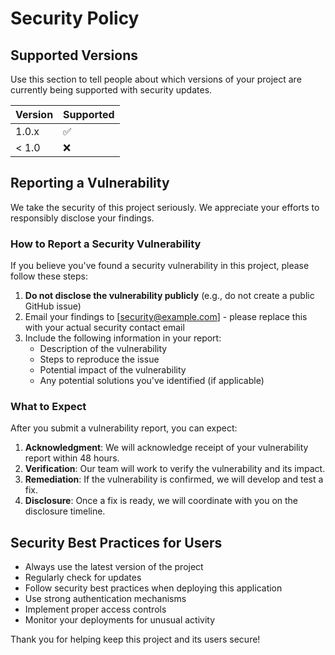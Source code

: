 # Security Policy

## Supported Versions

Use this section to tell people about which versions of your project are currently being supported with security updates.

| Version | Supported          |
| ------- | ------------------ |
| 1.0.x   | :white_check_mark: |
| < 1.0   | :x:                |

## Reporting a Vulnerability

We take the security of this project seriously. We appreciate your efforts to responsibly disclose your findings.

### How to Report a Security Vulnerability

If you believe you've found a security vulnerability in this project, please follow these steps:

1. **Do not disclose the vulnerability publicly** (e.g., do not create a public GitHub issue)
2. Email your findings to [security@example.com] - please replace this with your actual security contact email
3. Include the following information in your report:
   - Description of the vulnerability
   - Steps to reproduce the issue
   - Potential impact of the vulnerability
   - Any potential solutions you've identified (if applicable)

### What to Expect

After you submit a vulnerability report, you can expect:

1. **Acknowledgment**: We will acknowledge receipt of your vulnerability report within 48 hours.
2. **Verification**: Our team will work to verify the vulnerability and its impact.
3. **Remediation**: If the vulnerability is confirmed, we will develop and test a fix.
4. **Disclosure**: Once a fix is ready, we will coordinate with you on the disclosure timeline.

## Security Best Practices for Users

- Always use the latest version of the project
- Regularly check for updates
- Follow security best practices when deploying this application
- Use strong authentication mechanisms
- Implement proper access controls
- Monitor your deployments for unusual activity

Thank you for helping keep this project and its users secure!
